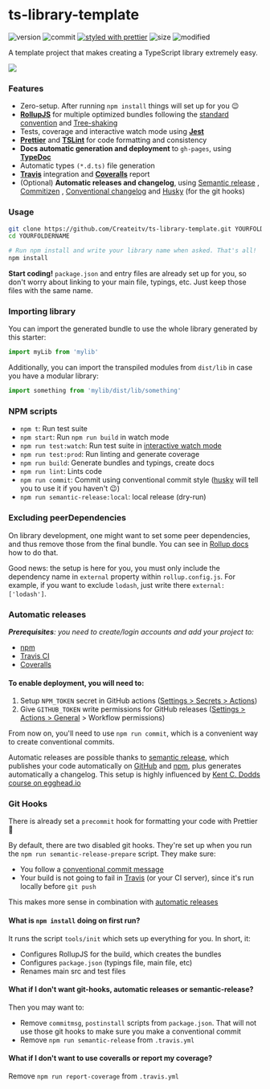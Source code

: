 # ts-library-template

![version](https://img.shields.io/github/package-json/v/Createitv/ts-library-template)
![commit](https://img.shields.io/github/commit-activity/w/Createitv/ts-library-template)
[![styled with prettier](https://img.shields.io/badge/styled_with-prettier-ff69b4.svg)](https://github.com/prettier/prettier)
![size](https://img.shields.io/github/repo-size/Createitv/ts-library-template)
![modified](https://img.shields.io/github/last-commit/Createitv/ts-library-template)

A template project that makes creating a TypeScript library extremely easy.

![](https://typora-1300715298.cos.ap-shanghai.myqcloud.com/blogpreview.png)

### Features

- Zero-setup. After running `npm install` things will set up for you :wink:
- **[RollupJS](https://rollupjs.org/)** for multiple optimized bundles following
  the [standard convention](http://2ality.com/2017/04/setting-up-multi-platform-packages.html)
  and [Tree-shaking](https://alexjoverm.github.io/2017/03/06/Tree-shaking-with-Webpack-2-TypeScript-and-Babel/)
- Tests, coverage and interactive watch mode using **[Jest](http://facebook.github.io/jest/)**
- **[Prettier](https://github.com/prettier/prettier)**
  and **[TSLint](https://palantir.github.io/tslint/)** for code formatting and consistency
- **Docs automatic generation and deployment** to `gh-pages`,
  using **[TypeDoc](http://typedoc.org/)**
- Automatic types `(*.d.ts)` file generation
- **[Travis](https://travis-ci.org)** integration and **[Coveralls](https://coveralls.io/)** report
- (Optional) **Automatic releases and changelog**,
  using [Semantic release](https://github.com/semantic-release/semantic-release)
  , [Commitizen](https://github.com/commitizen/cz-cli)
  , [Conventional changelog](https://github.com/conventional-changelog/conventional-changelog)
  and [Husky](https://github.com/typicode/husky) (for the git hooks)

### Usage

```bash
git clone https://github.com/Createitv/ts-library-template.git YOURFOLDERNAME
cd YOURFOLDERNAME

# Run npm install and write your library name when asked. That's all!
npm install
```

**Start coding!** `package.json` and entry files are already set up for you, so don't worry about
linking to your main file, typings, etc. Just keep those files with the same name.

### Importing library

You can import the generated bundle to use the whole library generated by this starter:

```javascript
import myLib from 'mylib'
```

Additionally, you can import the transpiled modules from `dist/lib` in case you have a modular
library:

```javascript
import something from 'mylib/dist/lib/something'
```

### NPM scripts

- `npm t`: Run test suite
- `npm start`: Run `npm run build` in watch mode
- `npm run test:watch`: Run test suite
  in [interactive watch mode](http://facebook.github.io/jest/docs/cli.html#watch)
- `npm run test:prod`: Run linting and generate coverage
- `npm run build`: Generate bundles and typings, create docs
- `npm run lint`: Lints code
- `npm run commit`: Commit using conventional commit
  style ([husky](https://github.com/typicode/husky) will tell you to use it if you haven't :wink:)
- `npm run semantic-release:local`: local release (dry-run) 

### Excluding peerDependencies

On library development, one might want to set some peer dependencies, and thus remove those from the
final bundle. You can see in [Rollup docs](https://rollupjs.org/#peer-dependencies) how to do that.

Good news: the setup is here for you, you must only include the dependency name in `external`
property within `rollup.config.js`. For example, if you want to exclude `lodash`, just write
there `external: ['lodash']`.

### Automatic releases

_**Prerequisites**: you need to create/login accounts and add your project to:_

- [npm](https://www.npmjs.com/)
- [Travis CI](https://travis-ci.org)
- [Coveralls](https://coveralls.io)

#### To enable deployment, you will need to:

1. Setup `NPM_TOKEN` secret in GitHub
   actions ([Settings > Secrets > Actions](https://github.com/gjuchault/typescript-service-starter/settings/secrets/actions))
2. Give `GITHUB_TOKEN` write permissions for GitHub
   releases ([Settings > Actions > General](https://github.com/gjuchault/typescript-service-starter/settings/actions) >
   Workflow permissions)

From now on, you'll need to use `npm run commit`, which is a convenient way to create conventional
commits.

Automatic releases are possible thanks
to [semantic release](https://github.com/semantic-release/semantic-release), which publishes your
code automatically on [GitHub](https://github.com/) and [npm](https://www.npmjs.com/), plus
generates automatically a changelog. This setup is highly influenced
by [Kent C. Dodds course on egghead.io](https://egghead.io/courses/how-to-write-an-open-source-javascript-library)

### Git Hooks

There is already set a `precommit` hook for formatting your code with Prettier :nail_care:

By default, there are two disabled git hooks. They're set up when you run
the `npm run semantic-release-prepare` script. They make sure:

- You follow
  a [conventional commit message](https://github.com/conventional-changelog/conventional-changelog)
- Your build is not going to fail in [Travis](https://travis-ci.org) (or your CI server), since it's
  run locally before `git push`

This makes more sense in combination with [automatic releases](#automatic-releases)

#### What is `npm install` doing on first run?

It runs the script `tools/init` which sets up everything for you. In short, it:

- Configures RollupJS for the build, which creates the bundles
- Configures `package.json` (typings file, main file, etc)
- Renames main src and test files

#### What if I don't want git-hooks, automatic releases or semantic-release?

Then you may want to:

- Remove `commitmsg`, `postinstall` scripts from `package.json`. That will not use those git hooks
  to make sure you make a conventional commit
- Remove `npm run semantic-release` from `.travis.yml`

#### What if I don't want to use coveralls or report my coverage?

Remove `npm run report-coverage` from `.travis.yml`
